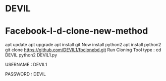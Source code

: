 
# DEVIL
# Facebook-I-d-clone-new-method


apt update
apt upgrade
apt install git
Now install python2 
apt install python2
git clone https://github.com/DEVIL1/fbclonebd.git
Run Cloning Tool type :
cd DEVIL
python2 DEVIL1.py

USERNAME : DEVIL1

PASSWORD : DEVIL
